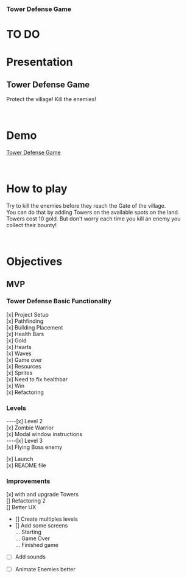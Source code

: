 <!-- @format -->

### Tower Defense Game

# TO DO

# Presentation

## Tower Defense Game

Protect the village! Kill the enemies!

<br>

# Demo

[Tower Defense Game](https://gtildis.github.io/Tower-Defense-Dom/)

<br>

# How to play

Try to kill the enemies before they reach the Gate of the village.<br>
You can do that by adding Towers on the available spots on the land.<br>
Towers cost 10 gold. But don't worry each time you kill an enemy you collect their bounty!<br>

<br>

# Objectives

## MVP

### Tower Defense Basic Functionality

[x] Project Setup <br>
[x] Pathfinding<br>
[x] Building Placement<br>
[x] Health Bars<br>
[x] Gold <br>
[x] Hearts <br>
[x] Waves<br>
[x] Game over<br>
[x] Resources<br>
[x] Sprites<br>
[x] Need to fix healthbar<br>
[x] Win<br>
[x] Refactoring<br>

### Levels

----[x] Level 2<br>
[x] Zombie Warrior<br>
[x] Modal window instructions<br>
----[x] Level 3<br>
[x] Flying Boss enemy<br>

[x] Launch<br>
[x] README file<br>

### Improvements

[x] with and upgrade Towers <br>
[] Refactoring 2 <br>
[] Better UX <br>

- [] Create multiples levels <br>
- [] Add some screens <br>
  ... Starting <br>
  ... Game Over <br>
  ... Finished game <br>

- [ ] Add sounds <br>

- [ ] Animate Enemies better <br>
